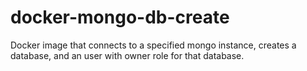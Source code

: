 # docker-mongo-db-create

Docker image that connects to a specified mongo instance, creates a database, and an user with owner role for that database.